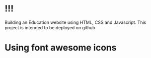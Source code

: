 #  !!!
Building an Education website using HTML, CSS and Javascript. This project is intended to be deployed on github

# Using font awesome icons 

